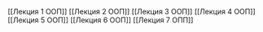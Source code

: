 [[Лекция 1 ООП]]
[[Лекция 2 ООП]]
[[Лекция 3 ООП]]
[[Лекция 4 ООП]]
[[Лекция 5 ООП]]
[[Лекция 6 ООП]]
[[Лекция 7 ОПП]]